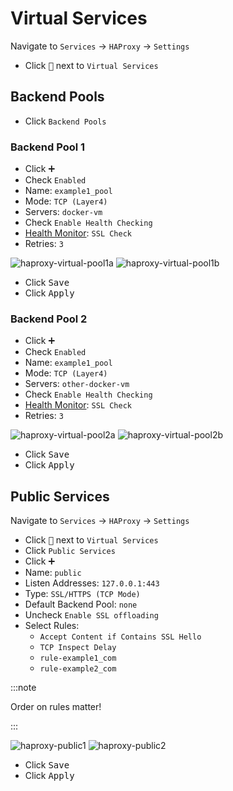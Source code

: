 # Virtual Services

Navigate to `Services` -> `HAProxy` -> `Settings`

- Click <kbd>🔽</kbd> next to `Virtual Services`

## Backend Pools

- Click `Backend Pools`

### Backend Pool 1

- Click <kbd>➕</kbd>
- Check `Enabled`
- Name: `example1_pool`
- Mode: `TCP (Layer4)`
- Servers: `docker-vm`
- Check `Enable Health Checking`
- [Health Monitor](2-rules-checks.md#health-monitors): `SSL Check`
- Retries: `3`

![haproxy-virtual-pool1a](img/haproxy-virtual-pool1a.png)
![haproxy-virtual-pool1b](img/haproxy-virtual-pool1b.png)

- Click <kbd>Save</kbd>
- Click <kbd>Apply</kbd>

### Backend Pool 2

- Click <kbd>➕</kbd>
- Check `Enabled`
- Name: `example1_pool`
- Mode: `TCP (Layer4)`
- Servers: `other-docker-vm`
- Check `Enable Health Checking`
- [Health Monitor](2-rules-checks.md#health-monitors): `SSL Check`
- Retries: `3`

![haproxy-virtual-pool2a](img/haproxy-virtual-pool2a.png)
![haproxy-virtual-pool2b](img/haproxy-virtual-pool2b.png)

- Click <kbd>Save</kbd>
- Click <kbd>Apply</kbd>

## Public Services

Navigate to `Services` -> `HAProxy` -> `Settings`

- Click <kbd>🔽</kbd> next to `Virtual Services`
- Click `Public Services`
- Click <kbd>➕</kbd>
- Name: `public`
- Listen Addresses: `127.0.0.1:443`
- Type: `SSL/HTTPS (TCP Mode)`
- Default Backend Pool: `none`
- Uncheck `Enable SSL offloading`
- Select Rules:
  - `Accept Content if Contains SSL Hello`
  - `TCP Inspect Delay`
  - `rule-example1_com`
  - `rule-example2_com`

:::note

Order on rules matter!

:::

![haproxy-public1](img/haproxy-public1.png)
![haproxy-public2](img/haproxy-public2.png)

- Click <kbd>Save</kbd>
- Click <kbd>Apply</kbd>
